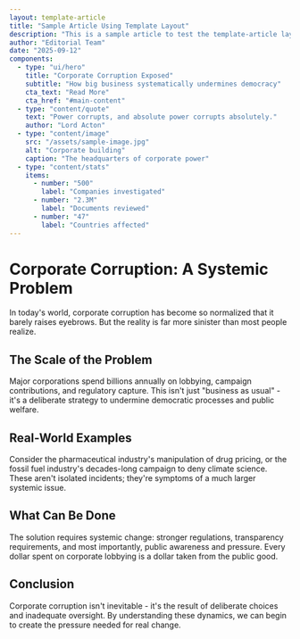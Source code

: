 ```yaml
---
layout: template-article
title: "Sample Article Using Template Layout"
description: "This is a sample article to test the template-article layout and component renderer."
author: "Editorial Team"
date: "2025-09-12"
components:
  - type: "ui/hero"
    title: "Corporate Corruption Exposed"
    subtitle: "How big business systematically undermines democracy"
    cta_text: "Read More"
    cta_href: "#main-content"
  - type: "content/quote"
    text: "Power corrupts, and absolute power corrupts absolutely."
    author: "Lord Acton"
  - type: "content/image"
    src: "/assets/sample-image.jpg"
    alt: "Corporate building"
    caption: "The headquarters of corporate power"
  - type: "content/stats"
    items:
      - number: "500"
        label: "Companies investigated"
      - number: "2.3M"
        label: "Documents reviewed"
      - number: "47"
        label: "Countries affected"
---
```


# Corporate Corruption: A Systemic Problem

In today's world, corporate corruption has become so normalized that it barely raises eyebrows. But the reality is far more sinister than most people realize.

## The Scale of the Problem

Major corporations spend billions annually on lobbying, campaign contributions, and regulatory capture. This isn't just "business as usual" - it's a deliberate strategy to undermine democratic processes and public welfare.

## Real-World Examples

Consider the pharmaceutical industry's manipulation of drug pricing, or the fossil fuel industry's decades-long campaign to deny climate science. These aren't isolated incidents; they're symptoms of a much larger systemic issue.

## What Can Be Done

The solution requires systemic change: stronger regulations, transparency requirements, and most importantly, public awareness and pressure. Every dollar spent on corporate lobbying is a dollar taken from the public good.

## Conclusion

Corporate corruption isn't inevitable - it's the result of deliberate choices and inadequate oversight. By understanding these dynamics, we can begin to create the pressure needed for real change.
